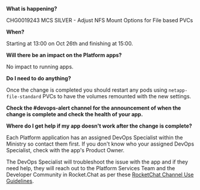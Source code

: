 
**What is happening?**

CHG0019243 MCS SILVER - Adjust NFS Mount Options for File based PVCs

**When?**

Starting at 13:00 on Oct 26th and finishing at 15:00.

**Will there be an impact on the Platform apps?**

No impact to running apps.

**Do I need to do anything?**

Once the change is completed you should restart any pods using `netapp-file-standard` PVCs to have the volumes remounted with the new settings.

**Check the #devops-alert channel for the announcement of when the change is complete and check the health of your app.**

**Where do I get help if my app doesn't work after the change is complete?**

Each Platform application has an assigned DevOps Specialist within the Ministry so contact them first. If you don't know who your assigned DevOps Specialist, check with the app's Product Owner.

The DevOps Specialist will troubleshoot the issue with the app and if they need help, they will reach out to the Platform Services Team and the Developer Community in Rocket.Chat as per these [RocketChat Channel Use Guidelines](
https://developer.gov.bc.ca/Getting-human-support-for-issues-not-covered-by-devops-requests).
